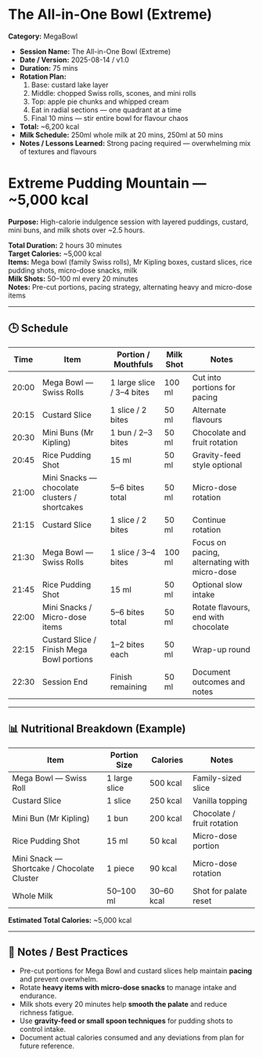 # The All-in-One Bowl (Extreme)

**Category:** MegaBowl

- **Session Name:** The All-in-One Bowl (Extreme)
- **Date / Version:** 2025-08-14 / v1.0
- **Duration:** 75 mins
- **Rotation Plan:**
  1. Base: custard lake layer
  2. Middle: chopped Swiss rolls, scones, and mini rolls
  3. Top: apple pie chunks and whipped cream
  4. Eat in radial sections — one quadrant at a time
  5. Final 10 mins — stir entire bowl for flavour chaos
- **Total:** ~6,200 kcal
- **Milk Schedule:** 250ml whole milk at 20 mins, 250ml at 50 mins
- **Notes / Lessons Learned:** Strong pacing required — overwhelming mix of textures and flavours

# Extreme Pudding Mountain — ~5,000 kcal

**Purpose:** High-calorie indulgence session with layered puddings, custard, mini buns, and milk shots over ~2.5 hours.

**Total Duration:** 2 hours 30 minutes  
**Target Calories:** ~5,000 kcal  
**Items:** Mega bowl (family Swiss rolls), Mr Kipling boxes, custard slices, rice pudding shots, micro-dose snacks, milk  
**Milk Shots:** 50–100 ml every 20 minutes  
**Notes:** Pre-cut portions, pacing strategy, alternating heavy and micro-dose items

---

## 🕒 Schedule

| Time  | Item                                          | Portion / Mouthfuls       | Milk Shot | Notes                                        |
| ----- | --------------------------------------------- | ------------------------- | --------- | -------------------------------------------- |
| 20:00 | Mega Bowl — Swiss Rolls                       | 1 large slice / 3–4 bites | 100 ml    | Cut into portions for pacing                 |
| 20:15 | Custard Slice                                 | 1 slice / 2 bites         | 50 ml     | Alternate flavours                           |
| 20:30 | Mini Buns (Mr Kipling)                        | 1 bun / 2–3 bites         | 50 ml     | Chocolate and fruit rotation                 |
| 20:45 | Rice Pudding Shot                             | 15 ml                     | 50 ml     | Gravity-feed style optional                  |
| 21:00 | Mini Snacks — chocolate clusters / shortcakes | 5–6 bites total           | 50 ml     | Micro-dose rotation                          |
| 21:15 | Custard Slice                                 | 1 slice / 2 bites         | 50 ml     | Continue rotation                            |
| 21:30 | Mega Bowl — Swiss Rolls                       | 1 slice / 3–4 bites       | 100 ml    | Focus on pacing, alternating with micro-dose |
| 21:45 | Rice Pudding Shot                             | 15 ml                     | 50 ml     | Optional slow intake                         |
| 22:00 | Mini Snacks / Micro-dose items                | 5–6 bites total           | 50 ml     | Rotate flavours, end with chocolate          |
| 22:15 | Custard Slice / Finish Mega Bowl portions     | 1–2 bites each            | 50 ml     | Wrap-up round                                |
| 22:30 | Session End                                   | Finish remaining          | 50 ml     | Document outcomes and notes                  |

---

## 📊 Nutritional Breakdown (Example)

| Item                                       | Portion Size  | Calories   | Notes                      |
| ------------------------------------------ | ------------- | ---------- | -------------------------- |
| Mega Bowl — Swiss Roll                     | 1 large slice | 500 kcal   | Family-sized slice         |
| Custard Slice                              | 1 slice       | 250 kcal   | Vanilla topping            |
| Mini Bun (Mr Kipling)                      | 1 bun         | 200 kcal   | Chocolate / fruit rotation |
| Rice Pudding Shot                          | 15 ml         | 50 kcal    | Micro-dose portion         |
| Mini Snack — Shortcake / Chocolate Cluster | 1 piece       | 90 kcal    | Micro-dose rotation        |
| Whole Milk                                 | 50–100 ml     | 30–60 kcal | Shot for palate reset      |

**Estimated Total Calories:** ~5,000 kcal

---

## 🧪 Notes / Best Practices

- Pre-cut portions for Mega Bowl and custard slices help maintain **pacing** and prevent overwhelm.
- Rotate **heavy items with micro-dose snacks** to manage intake and endurance.
- Milk shots every 20 minutes help **smooth the palate** and reduce richness fatigue.
- Use **gravity-feed or small spoon techniques** for pudding shots to control intake.
- Document actual calories consumed and any deviations from plan for future reference.
